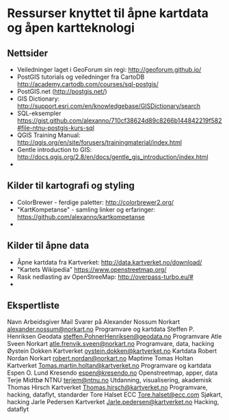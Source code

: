 # Ressurser knyttet til åpne kartdata og åpen kartteknologi

## Nettsider
* Veiledninger laget i GeoForum sin regi: http://geoforum.github.io/
* PostGIS tutorials og veiledninger fra CartoDB http://academy.cartodb.com/courses/sql-postgis/
* PostGIS.net (http://postgis.net/)
* GIS Dictionary: http://support.esri.com/en/knowledgebase/GISDictionary/search
* SQL-eksempler https://gist.github.com/alexanno/710cf38624d89c8266b144842219f582#file-ntnu-postgis-kurs-sql
* QGIS Training Manual: http://qgis.org/en/site/forusers/trainingmaterial/index.html
* Gentle introduction to GIS: http://docs.qgis.org/2.8/en/docs/gentle_gis_introduction/index.html
* 

## Kilder til kartografi og styling
* ColorBrewer - ferdige paletter: http://colorbrewer2.org/
* "KartKompetanse" - samling linker og erfaringer: https://github.com/alexanno/kartkompetanse
* 

## Kilder til åpne data
* Åpne kartdata fra Kartverket: http://data.kartverket.no/download/
* "Kartets Wikipedia" https://www.openstreetmap.org/
* Rask nedlasting av OpenStreeMap: http://overpass-turbo.eu/#
* 

## Ekspertliste
Navn	Arbeidsgiver	Mail	Svarer på
Alexander Nossum	Norkart	alexander.nossum@norkart.no	Programvare og kartdata
Steffen P. Henriksen	Geodata	steffen.PohnerHenriksen@geodata.no	Programvare
Atle Sveen	Norkart	atle.frenvik.sveen@norkart.no	Programvare, data, hacking
Øystein Dokken	Kartverket	oystein.dokken@kartverket.no	Kartdata
Robert Nordan	Norkart	robert.nordan@norkart.no	Maptime
Tomas Holtan	Kartverket	Tomas.martin.holtan@kartverket.no	Programvare og kartdata
Espen O. Lund	Kresendo	espen@kresendo.no	Openstreetmap, apper, data
Terje Midtbø	NTNU	terjem@ntnu.no	Utdanning, visualisering, akademisk
Thomas Hirsch	Kartverket	Thomas.hirsch@kartverket.no	Programvare, hacking, dataflyt, standarder
Tore Halset	ECC	Tore.halset@ecc.com	Sjøkart, hacking
Jarle Pedersen	Kartverket	Jarle.pedersen@kartverket.no	Hacking, dataflyt

